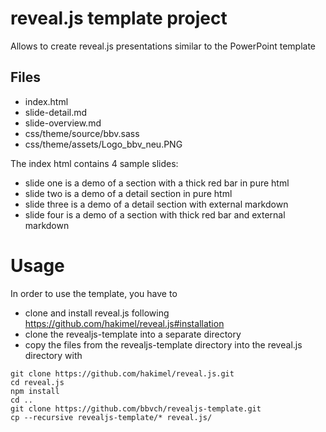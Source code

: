 # reveal.js template project
Allows to create reveal.js presentations similar to the PowerPoint template

## Files 
- index.html
- slide-detail.md
- slide-overview.md
- css/theme/source/bbv.sass
- css/theme/assets/Logo_bbv_neu.PNG

The index html contains 4 sample slides:
- slide one is a demo of a section with a thick red bar in pure html
- slide two is a demo of a detail section in pure html
- slide three is a demo of a detail section with external markdown
- slide four is a demo of a section with thick red bar and external markdown

# Usage
In order to use the template, you have to 
- clone and install reveal.js following https://github.com/hakimel/reveal.js#installation
- clone the revealjs-template into a separate directory
- copy the files from the revealjs-template directory into the reveal.js directory with
```
git clone https://github.com/hakimel/reveal.js.git
cd reveal.js
npm install
cd ..
git clone https://github.com/bbvch/revealjs-template.git
cp --recursive revealjs-template/* reveal.js/
```
